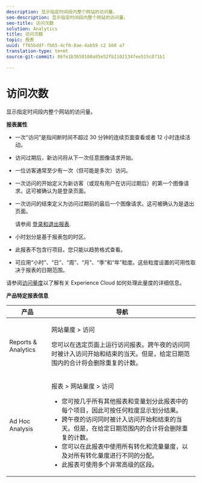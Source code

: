 ```yaml
---
description: 显示指定时间段内整个网站的访问量。
seo-description: 显示指定时间段内整个网站的访问量。
seo-title: 访问次数
solution: Analytics
title: 访问次数
topic: 报表
uuid: ff65bddf-fb65-4cf0-8ae-4ab59 c2 bb0 a7
translation-type: tm+mt
source-git-commit: 86fe1b3650100a05e52fb2102134fee515c871b1

---
```



# 访问次数

显示指定时间段内整个网站的访问量。

**报表属性**

* 一次“访问”是指间断时间不超过 30 分钟的连续页面查看或者 12 小时连续活动。
* 访问过期后，新访问将从下一次任意图像请求开始。
* 一位访客通常至少有一次（但可能是多次）访问。
* 一次访问的开始定义为新访客（或现有用户在访问过期后）的第一个图像请求。这可被确认为是登录页面。
* 一次访问的结束定义为访问过期前的最后一个图像请求。这可被确认为是退出页面。

   请参阅 [登录和退出报表](../../../components/c-variables/dimensionslist/reports-entries-exits.md#concept_C4AED2C1D62E43A48ACAA837327FCCF2).
* 小时划分是基于报表包的时区。
* 此报表不包含行项目。您只能以趋势格式查看。
* 可应用“小时”、“日”、“周”、“月”、“季”和“年”粒度。这些粒度设置的可用性取决于报表的日期范围。

请参阅[访问量度](../../../components/c-variables/c-metrics/metrics-visit.md#concept_9DA4D9EF8B964755BAC57378AD37911E)以了解有关 Experience Cloud 如何处理此量度的详细信息。

**产品特定报表信息**

<table id="table_3138CA443CAC4F55838216E8B8786EE2"> 
 <thead> 
  <tr> 
   <th colname="col1" class="entry"> 产品 </th> 
   <th colname="col2" class="entry"> 导航 </th> 
  </tr> 
 </thead>
 <tbody> 
  <tr> 
   <td colname="col1"> <p> Reports &amp; Analytics </p> </td> 
   <td colname="col2"> <p> <span class="uicontrol"> 网站量度</span> &gt; <span class="uicontrol">访问</span> </p> <p>您可以在选定页面上运行<span class="wintitle">访问报表</span>。跨午夜的访问同时被计入访问开始和结束的当天。但是，给定日期范围内的合计将会删除重复的计数。 </p> </td> 
  </tr> 
  <tr> 
   <td colname="col1"> <p> Ad Hoc Analysis </p> </td> 
   <td colname="col2"> <p> <span class="uicontrol"> 报表</span> &gt; <span class="uicontrol">网站量度</span> &gt; <span class="uicontrol">访问</span> </p> 
    <ul id="ul_73FEE02C129041D6A63F2DB07676960F"> 
     <li id="li_CC3BB22DE97941EB8032BE4421FFC173"> 您可按几乎所有其他报表和变量划分此报表中的每个项目，因此可按任何粒度显示划分结果。 </li> 
     <li id="li_D53D480D73264D47945C9E1202B7BD4F">跨午夜的访问同时被计入访问开始和结束的当天。但是，在给定日期范围内的合计将会删除重复的计数。 </li> 
     <li id="li_B8BCC584F95B407DB87F5EA57CC88F62">您可以在此报表中使用所有转化和流量量度，以及对所有转化量度进行不同的分配。 </li> 
     <li id="li_0F342D3DCFF44ABAB79BD0F9E7F43E1E">此报表可使用多个非常高级的区段。 </li> 
    </ul> </td> 
  </tr> 
 </tbody> 
</table>

